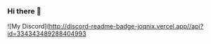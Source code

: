 ### Hi there 👋



<!--
**JoqniX/JoqniX** is a ✨ _special_ ✨ repository because its `README.md` (this file) appears on your GitHub profile.
![My Discord](https://discord-readme-badge.vercel.app/api?id=725724795517403266) - onaix rpc
Here are some ideas to get you started:

![My Discord](https://discord-readme-badge.vercel.app/api?id=334343489288404993) - joqnix rpc 
- 🔭 I’m currently working on ...
- 🌱 I’m currently learning ...
- 👯 I’m looking to collaborate on ...
- 🤔 I’m looking for help with ...
- 💬 Ask me about ...
- 📫 How to reach me: ...
- 😄 Pronouns: ...
- ⚡ Fun fact: ...
-->
![My Discord](http://discord-readme-badge-joqnix.vercel.app//api?id=334343489288404993
